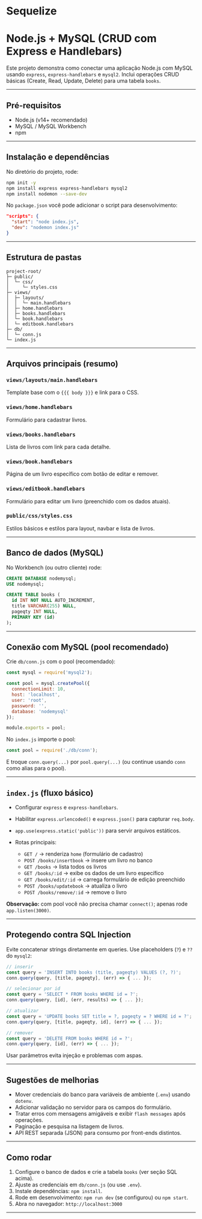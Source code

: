 # Sequelize

# Node.js + MySQL (CRUD com Express e Handlebars)

Este projeto demonstra como conectar uma aplicação Node.js com MySQL usando `express`, `express-handlebars` e `mysql2`. Inclui operações CRUD básicas (Create, Read, Update, Delete) para uma tabela `books`.

---

## Pré-requisitos

* Node.js (v14+ recomendado)
* MySQL / MySQL Workbench
* npm

---

## Instalação e dependências

No diretório do projeto, rode:

```bash
npm init -y
npm install express express-handlebars mysql2
npm install nodemon --save-dev
```

No `package.json` você pode adicionar o script para desenvolvimento:

```json
"scripts": {
  "start": "node index.js",
  "dev": "nodemon index.js"
}
```

---

## Estrutura de pastas

```
project-root/
├─ public/
│  └─ css/
│     └─ styles.css
├─ views/
│  ├─ layouts/
│  │  └─ main.handlebars
│  ├─ home.handlebars
│  ├─ books.handlebars
│  └─ book.handlebars
│  └─ editbook.handlebars
├─ db/
│  └─ conn.js
└─ index.js
```

---

## Arquivos principais (resumo)

### `views/layouts/main.handlebars`

Template base com o `{{{ body }}}` e link para o CSS.

### `views/home.handlebars`

Formulário para cadastrar livros.

### `views/books.handlebars`

Lista de livros com link para cada detalhe.

### `views/book.handlebars`

Página de um livro específico com botão de editar e remover.

### `views/editbook.handlebars`

Formulário para editar um livro (preenchido com os dados atuais).

### `public/css/styles.css`

Estilos básicos e estilos para layout, navbar e lista de livros.

---

## Banco de dados (MySQL)

No Workbench (ou outro cliente) rode:

```sql
CREATE DATABASE nodemysql;
USE nodemysql;

CREATE TABLE books (
  id INT NOT NULL AUTO_INCREMENT,
  title VARCHAR(255) NULL,
  pageqty INT NULL,
  PRIMARY KEY (id)
);
```

---

## Conexão com MySQL (pool recomendado)

Crie `db/conn.js` com o pool (recomendado):

```js
const mysql = require('mysql2');

const pool = mysql.createPool({
  connectionLimit: 10,
  host: 'localhost',
  user: 'root',
  password: '',
  database: 'nodemysql'
});

module.exports = pool;
```

No `index.js` importe o pool:

```js
const pool = require('./db/conn');
```

E troque `conn.query(...)` por `pool.query(...)` (ou continue usando `conn` como alias para o pool).

---

## `index.js` (fluxo básico)

* Configurar `express` e `express-handlebars`.
* Habilitar `express.urlencoded()` e `express.json()` para capturar `req.body`.
* `app.use(express.static('public'))` para servir arquivos estáticos.
* Rotas principais:

  * `GET /` → renderiza `home` (formulário de cadastro)
  * `POST /books/insertbook` → insere um livro no banco
  * `GET /books` → lista todos os livros
  * `GET /books/:id` → exibe os dados de um livro específico
  * `GET /books/edit/:id` → carrega formulário de edição preenchido
  * `POST /books/updatebook` → atualiza o livro
  * `POST /books/remove/:id` → remove o livro

**Observação:** com pool você não precisa chamar `connect()`; apenas rode `app.listen(3000)`.

---

## Protegendo contra SQL Injection

Evite concatenar strings diretamente em queries. Use placeholders (`?`) e `??` do `mysql2`:

```js
// inserir
const query = 'INSERT INTO books (title, pageqty) VALUES (?, ?)';
conn.query(query, [title, pageqty], (err) => { ... });

// selecionar por id
const query = 'SELECT * FROM books WHERE id = ?';
conn.query(query, [id], (err, results) => { ... });

// atualizar
const query = 'UPDATE books SET title = ?, pageqty = ? WHERE id = ?';
conn.query(query, [title, pageqty, id], (err) => { ... });

// remover
const query = 'DELETE FROM books WHERE id = ?';
conn.query(query, [id], (err) => { ... });
```

Usar parâmetros evita injeção e problemas com aspas.

---

## Sugestões de melhorias

* Mover credenciais do banco para variáveis de ambiente (`.env`) usando `dotenv`.
* Adicionar validação no servidor para os campos do formulário.
* Tratar erros com mensagens amigáveis e exibir `flash messages` após operações.
* Paginação e pesquisa na listagem de livros.
* API REST separada (JSON) para consumo por front-ends distintos.

---

## Como rodar

1. Configure o banco de dados e crie a tabela `books` (ver seção SQL acima).
2. Ajuste as credenciais em `db/conn.js` (ou use `.env`).
3. Instale dependências: `npm install`.
4. Rode em desenvolvimento: `npm run dev` (se configurou) ou `npm start`.
5. Abra no navegador: `http://localhost:3000`

---
